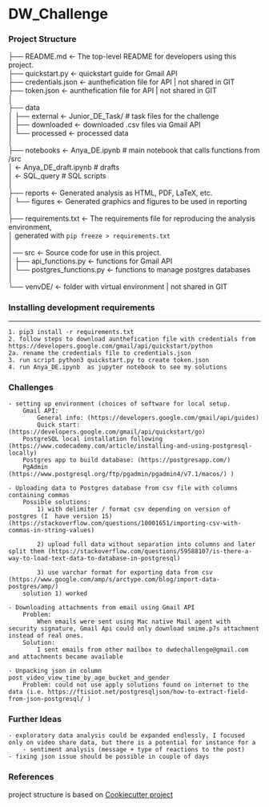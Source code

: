 # DW_Challenge


### Project Structure

├── README.md          <- The top-level README for developers using this project.           
├── quickstart.py      <- quickstart guide for Gmail API                                    
├── credentials.json   <- aunthefication file for  API | not shared in GIT                  
├── token.json         <- aunthefication file for  API | not shared in GIT  
│                                                                                           
├── data                                                                                    
│   ├── external       <- Junior_DE_Task/    # task files for the challenge                
│   ├── downloaded     <- downloaded .csv files via Gmail API                                                 
│   └── processed      <- processed data                      
│                                                                                           
├── notebooks          <- Anya_DE.ipynb         # main notebook that calls functions from /src             
│                      <- Anya_DE_draft.ipynb   # drafts                                    
│                      <- SQL_query             # SQL scripts                               
│                                                                                           
├── reports            <- Generated analysis as HTML, PDF, LaTeX, etc.                      
│   └── figures        <- Generated graphics and figures to be used in reporting            
│                                                                                           
├── requirements.txt   <- The requirements file for reproducing the analysis environment,   
│                         generated with `pip freeze > requirements.txt`                    
│                                                                                           
│── src                <- Source code for use in this project.                              
│   ├── api_functions.py           <-  functions for Gmail API                              
│   └── postgres_functions.py      <-  functions to manage postgres databases  
│                                                                                           
└── venvDE/            <- folder with virtual environment | not shared in GIT                       

### Installing development requirements
------------

    1. pip3 install -r requirements.txt
    2. follow steps to download aunthefication file with credentials from  https://developers.google.com/gmail/api/quickstart/python
    2a. rename the credentials file to credentials.json
    3. run script python3 quickstart.py to create token.json
    4. run Anya_DE.ipynb  as jupyter notebook to see my solutions 

### Challenges
    - setting up environment (choices of software for local setup. 
        Gmail API: 
            General info: (https://developers.google.com/gmail/api/guides) 
            Quick start: (https://developers.google.com/gmail/api/quickstart/go) 
        PostgreSQL local installation following (https://www.codecademy.com/article/installing-and-using-postgresql-locally) 
        Postgres app to build database: (https://postgresapp.com/) 
        PgAdmin (https://www.postgresql.org/ftp/pgadmin/pgadmin4/v7.1/macos/) )

    - Uploading data to Postgres database from csv file with columns containing commas
        Possible solutions: 
            1) with delimiter / format csv depending on version of postgres (I  have version 15) (https://stackoverflow.com/questions/10001651/importing-csv-with-commas-in-string-values) 

            2) upload full data without separation into columns and later split them (https://stackoverflow.com/questions/59588107/is-there-a-way-to-load-text-data-to-database-in-postgresql)

            3) use varchar format for exporting data from csv (https://www.google.com/amp/s/arctype.com/blog/import-data-postgres/amp/)
        solution 1) worked
    
    - Downloading attachments from email using Gmail API
        Problem: 
            When emails were sent using Mac native Mail agent with security signature, Gmail Api could only download smime.p7s attachment instead of real ones.
        Solution: 
            I sent emails from other mailbox to dwdechallenge@gmail.com and attachments became available

    - Unpacking json in column post_video_view_time_by_age_bucket_and_gender
        Problem: could not use apply solutions found on internet to the data (i.e. https://ftisiot.net/postgresqljson/how-to-extract-field-from-json-postgresql/ )

### Further Ideas
    - exploratory data analysis could be expanded endlessly, I focused only on video share data, but there is a potential for instance for a 
        - sentiment analysis (message + type of reactions to the post)
    - fixing json issue should be possible in couple of days

### References

project structure is based on [Cookiecutter project](http://drivendata.github.io/cookiecutter-data-science/)